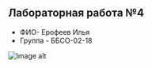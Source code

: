 ## Лабораторная работа №4
- ФИО- Ерофеев Илья 
- Группа - ББСО-02-18

![Image alt](https://github.com/FOREST1493/Os-LabS/raw/master/docker/screenshot.png)
